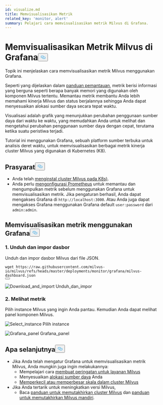 ```yaml
---
id: visualize.md
title: Memvisualisasikan Metrik
related_key: 'monitor, alert'
summary: Pelajari cara memvisualisasikan metrik Milvus di Grafana.
---
```

<h1 id="Visualize-Milvus-Metrics-in-Grafana" class="common-anchor-header">Memvisualisasikan Metrik Milvus di Grafana<button data-href="#Visualize-Milvus-Metrics-in-Grafana" class="anchor-icon" translate="no">
      <svg translate="no"
        aria-hidden="true"
        focusable="false"
        height="20"
        version="1.1"
        viewBox="0 0 16 16"
        width="16"
      >
        <path
          fill="#0092E4"
          fill-rule="evenodd"
          d="M4 9h1v1H4c-1.5 0-3-1.69-3-3.5S2.55 3 4 3h4c1.45 0 3 1.69 3 3.5 0 1.41-.91 2.72-2 3.25V8.59c.58-.45 1-1.27 1-2.09C10 5.22 8.98 4 8 4H4c-.98 0-2 1.22-2 2.5S3 9 4 9zm9-3h-1v1h1c1 0 2 1.22 2 2.5S13.98 12 13 12H9c-.98 0-2-1.22-2-2.5 0-.83.42-1.64 1-2.09V6.25c-1.09.53-2 1.84-2 3.25C6 11.31 7.55 13 9 13h4c1.45 0 3-1.69 3-3.5S14.5 6 13 6z"
        ></path>
      </svg>
    </button></h1><p>Topik ini menjelaskan cara memvisualisasikan metrik Milvus menggunakan Grafana.</p>
<p>Seperti yang dijelaskan dalam <a href="/docs/id/monitor.md">panduan pemantauan</a>, metrik berisi informasi yang berguna seperti berapa banyak memori yang digunakan oleh komponen Milvus tertentu. Memantau metrik membantu Anda lebih memahami kinerja Milvus dan status berjalannya sehingga Anda dapat menyesuaikan alokasi sumber daya secara tepat waktu.</p>
<p>Visualisasi adalah grafik yang menunjukkan perubahan penggunaan sumber daya dari waktu ke waktu, yang memudahkan Anda untuk melihat dan mengetahui perubahan penggunaan sumber daya dengan cepat, terutama ketika suatu peristiwa terjadi.</p>
<p>Tutorial ini menggunakan Grafana, sebuah platform sumber terbuka untuk analisis deret waktu, untuk memvisualisasikan berbagai metrik kinerja cluster Milvus yang digunakan di Kubernetes (K8).</p>
<h2 id="Prerequisites" class="common-anchor-header">Prasyarat<button data-href="#Prerequisites" class="anchor-icon" translate="no">
      <svg translate="no"
        aria-hidden="true"
        focusable="false"
        height="20"
        version="1.1"
        viewBox="0 0 16 16"
        width="16"
      >
        <path
          fill="#0092E4"
          fill-rule="evenodd"
          d="M4 9h1v1H4c-1.5 0-3-1.69-3-3.5S2.55 3 4 3h4c1.45 0 3 1.69 3 3.5 0 1.41-.91 2.72-2 3.25V8.59c.58-.45 1-1.27 1-2.09C10 5.22 8.98 4 8 4H4c-.98 0-2 1.22-2 2.5S3 9 4 9zm9-3h-1v1h1c1 0 2 1.22 2 2.5S13.98 12 13 12H9c-.98 0-2-1.22-2-2.5 0-.83.42-1.64 1-2.09V6.25c-1.09.53-2 1.84-2 3.25C6 11.31 7.55 13 9 13h4c1.45 0 3-1.69 3-3.5S14.5 6 13 6z"
        ></path>
      </svg>
    </button></h2><ul>
<li>Anda telah <a href="/docs/id/install_cluster-helm.md">menginstal cluster Milvus pada K8s)</a>.</li>
<li>Anda perlu <a href="/docs/id/monitor.md">mengonfigurasi Prometheus</a> untuk memantau dan mengumpulkan metrik sebelum menggunakan Grafana untuk memvisualisasikan metrik. Jika pengaturan berhasil, Anda dapat mengakses Grafana di <code translate="no">http://localhost:3000</code>. Atau Anda juga dapat mengakses Grafana menggunakan Grafana default <code translate="no">user:password</code> dari <code translate="no">admin:admin</code>.</li>
</ul>
<h2 id="Visualize-metrics-using-Grafana" class="common-anchor-header">Memvisualisasikan metrik menggunakan Grafana<button data-href="#Visualize-metrics-using-Grafana" class="anchor-icon" translate="no">
      <svg translate="no"
        aria-hidden="true"
        focusable="false"
        height="20"
        version="1.1"
        viewBox="0 0 16 16"
        width="16"
      >
        <path
          fill="#0092E4"
          fill-rule="evenodd"
          d="M4 9h1v1H4c-1.5 0-3-1.69-3-3.5S2.55 3 4 3h4c1.45 0 3 1.69 3 3.5 0 1.41-.91 2.72-2 3.25V8.59c.58-.45 1-1.27 1-2.09C10 5.22 8.98 4 8 4H4c-.98 0-2 1.22-2 2.5S3 9 4 9zm9-3h-1v1h1c1 0 2 1.22 2 2.5S13.98 12 13 12H9c-.98 0-2-1.22-2-2.5 0-.83.42-1.64 1-2.09V6.25c-1.09.53-2 1.84-2 3.25C6 11.31 7.55 13 9 13h4c1.45 0 3-1.69 3-3.5S14.5 6 13 6z"
        ></path>
      </svg>
    </button></h2><h3 id="1-Download-and-import-dashboard" class="common-anchor-header">1. Unduh dan impor dasbor</h3><p>Unduh dan impor dasbor Milvus dari file JSON.</p>
<pre><code translate="no">wget <span class="hljs-attr">https</span>:<span class="hljs-comment">//raw.githubusercontent.com/milvus-io/milvus/refs/heads/master/deployments/monitor/grafana/milvus-dashboard.json</span>
<button class="copy-code-btn"></button></code></pre>
<p>
  
   <span class="img-wrapper"> <img translate="no" src="/docs/v2.5.x/assets/import_dashboard.png" alt="Download_and_import" class="doc-image" id="download_and_import" />
   </span> <span class="img-wrapper"> <span>Unduh_dan_impor</span> </span></p>
<h3 id="2-View-metrics" class="common-anchor-header">2. Melihat metrik</h3><p>Pilih instance Milvus yang ingin Anda pantau. Kemudian Anda dapat melihat panel komponen Milvus.</p>
<p>
  
   <span class="img-wrapper"> <img translate="no" src="/docs/v2.5.x/assets/grafana_select.png" alt="Select_instance" class="doc-image" id="select_instance" />
   </span> <span class="img-wrapper"> <span>Pilih instance</span> </span></p>
<p>
  
   <span class="img-wrapper"> <img translate="no" src="/docs/v2.5.x/assets/grafana_panel.png" alt="Grafana_panel" class="doc-image" id="grafana_panel" />
   </span> <span class="img-wrapper"> <span>Grafana_panel</span> </span></p>
<h2 id="Whats-next" class="common-anchor-header">Apa selanjutnya<button data-href="#Whats-next" class="anchor-icon" translate="no">
      <svg translate="no"
        aria-hidden="true"
        focusable="false"
        height="20"
        version="1.1"
        viewBox="0 0 16 16"
        width="16"
      >
        <path
          fill="#0092E4"
          fill-rule="evenodd"
          d="M4 9h1v1H4c-1.5 0-3-1.69-3-3.5S2.55 3 4 3h4c1.45 0 3 1.69 3 3.5 0 1.41-.91 2.72-2 3.25V8.59c.58-.45 1-1.27 1-2.09C10 5.22 8.98 4 8 4H4c-.98 0-2 1.22-2 2.5S3 9 4 9zm9-3h-1v1h1c1 0 2 1.22 2 2.5S13.98 12 13 12H9c-.98 0-2-1.22-2-2.5 0-.83.42-1.64 1-2.09V6.25c-1.09.53-2 1.84-2 3.25C6 11.31 7.55 13 9 13h4c1.45 0 3-1.69 3-3.5S14.5 6 13 6z"
        ></path>
      </svg>
    </button></h2><ul>
<li>Jika Anda telah mengatur Grafana untuk memvisualisasikan metrik Milvus, Anda mungkin juga ingin melakukannya:<ul>
<li>Mempelajari cara <a href="/docs/id/alert.md">membuat peringatan untuk layanan Milvus</a></li>
<li>Menyesuaikan <a href="/docs/id/allocate.md">alokasi sumber daya</a> Anda</li>
<li><a href="/docs/id/scaleout.md">Memperkecil atau memperbesar skala dalam cluster Milvus</a></li>
</ul></li>
<li>Jika Anda tertarik untuk meningkatkan versi Milvus,<ul>
<li>Baca <a href="/docs/id/upgrade_milvus_cluster-operator.md">panduan untuk memutakhirkan cluster Milvus</a> dan <a href="/docs/id/upgrade_milvus_standalone-operator.md">panduan untuk memutakhirkan Milvus mandiri</a>.</li>
</ul></li>
</ul>
